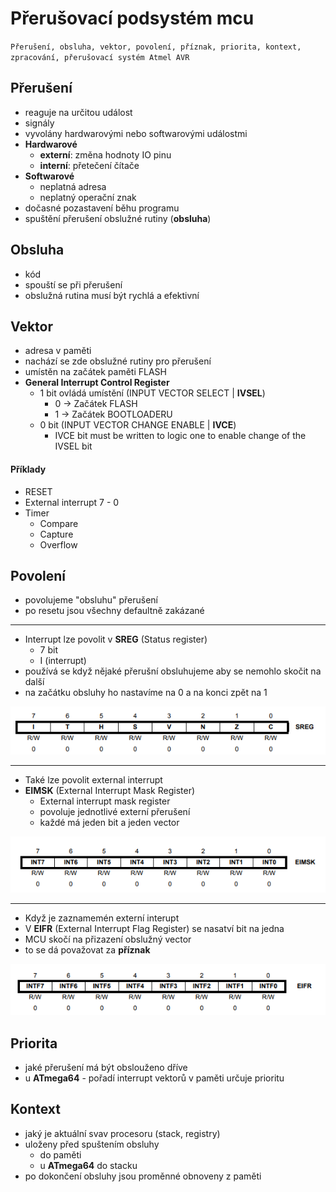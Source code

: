 # Přerušovací podsystém mcu

`Přerušení, obsluha, vektor, povolení, příznak, priorita, kontext, zpracování, přerušovací systém
Atmel AVR`

## Přerušení

- reaguje na určitou událost
- signály
- vyvolány hardwarovými nebo softwarovými událostmi
- **Hardwarové**
  - **externí**: změna hodnoty IO pinu
  - **interní**: přetečení čítače
- **Softwarové**
  - neplatná adresa
  - neplatný operační znak
- dočasné pozastavení běhu programu
- spuštění přerušení obslužné rutiny (**obsluha**)

## Obsluha

- kód
- spouští se při přerušení
- obslužná rutina musí být rychlá a efektivní

## Vektor

- adresa v paměti
- nachází se zde obslužné rutiny pro přerušení
- umístěn na začátek paměti FLASH
- **General Interrupt Control Register**
  - 1 bit ovládá umístění (INPUT VECTOR SELECT | **IVSEL**)
    - 0 -> Začátek FLASH
    - 1 -> Začátek BOOTLOADERU
  - 0 bit (INPUT VECTOR CHANGE ENABLE | **IVCE**)
    - IVCE bit must be written to logic one to enable change of the IVSEL bit

#### Příklady

- RESET
- External interrupt 7 - 0
- Timer
  - Compare
  - Capture
  - Overflow

## Povolení

- povolujeme "obsluhu" přerušení
- po resetu jsou všechny defaultně zakázané

<hr/>

- Interrupt lze povolit v **SREG** (Status register)
  - 7 bit
  - I (interrupt)
- používá se když nějaké přerušní obsluhujeme aby se nemohlo skočit na další
- na začátku obsluhy ho nastavíme na 0 a na konci zpět na 1

<img src='./images/sreg.PNG'>
<hr/>

- Také lze povolit external interrupt
- **EIMSK** (External Interrupt Mask Register)
  - External interrupt mask register
  - povoluje jednotlivé externí přerušení
  - každé má jeden bit a jeden vector

<img src='./images/eimsk.PNG'>
<hr/>

- Když je zaznamemén externí interupt
- V **EIFR** (External Interrupt Flag Register) se nasatví bit na jedna
- MCU skočí na přizazení obslužný vector
- to se dá považovat za **příznak**

<img src='./images/eifr.PNG'>

## Priorita

- jaké přerušení má být obslouženo dříve
- u **ATmega64** - pořadí interrupt vektorů v paměti určuje prioritu

## Kontext

- jaký je aktuální svav procesoru (stack, registry)
- uloženy před spuštením obsluhy
  - do paměti
  - u **ATmega64** do stacku
- po dokončení obsluhy jsou proměnné obnoveny z paměti
